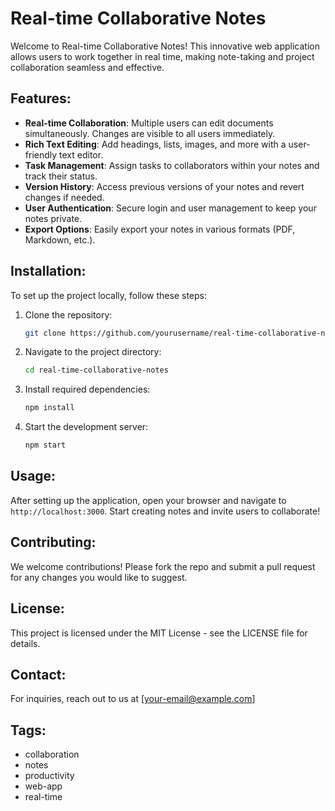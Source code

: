 # Real-time Collaborative Notes

Welcome to Real-time Collaborative Notes! This innovative web application allows users to work together in real time, making note-taking and project collaboration seamless and effective.

## Features:
- **Real-time Collaboration**: Multiple users can edit documents simultaneously. Changes are visible to all users immediately.
- **Rich Text Editing**: Add headings, lists, images, and more with a user-friendly text editor.
- **Task Management**: Assign tasks to collaborators within your notes and track their status.
- **Version History**: Access previous versions of your notes and revert changes if needed.
- **User Authentication**: Secure login and user management to keep your notes private.
- **Export Options**: Easily export your notes in various formats (PDF, Markdown, etc.).

## Installation:
To set up the project locally, follow these steps:
1. Clone the repository:
   ```bash
   git clone https://github.com/yourusername/real-time-collaborative-notes.git
   ```
2. Navigate to the project directory:
   ```bash
   cd real-time-collaborative-notes
   ```
3. Install required dependencies:
   ```bash
   npm install
   ```
4. Start the development server:
   ```bash
   npm start
   ```

## Usage:
After setting up the application, open your browser and navigate to `http://localhost:3000`. Start creating notes and invite users to collaborate!

## Contributing:
We welcome contributions! Please fork the repo and submit a pull request for any changes you would like to suggest.

## License:
This project is licensed under the MIT License - see the LICENSE file for details.

## Contact:
For inquiries, reach out to us at [your-email@example.com]

## Tags:
- collaboration
- notes
- productivity
- web-app
- real-time
